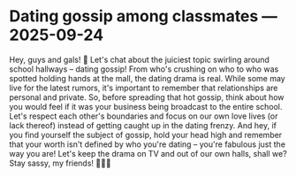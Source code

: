 # Dating gossip among classmates — 2025-09-24

Hey, guys and gals! 👋 Let's chat about the juiciest topic swirling around school hallways – dating gossip! From who's crushing on who to who was spotted holding hands at the mall, the dating drama is real. While some may live for the latest rumors, it's important to remember that relationships are personal and private. So, before spreading that hot gossip, think about how you would feel if it was your business being broadcast to the entire school. Let's respect each other's boundaries and focus on our own love lives (or lack thereof) instead of getting caught up in the dating frenzy. And hey, if you find yourself the subject of gossip, hold your head high and remember that your worth isn't defined by who you're dating – you're fabulous just the way you are! Let's keep the drama on TV and out of our own halls, shall we? Stay sassy, my friends! 💁‍♀️💕